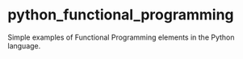 # python_functional_programming
Simple examples of Functional Programming elements in the Python language.
